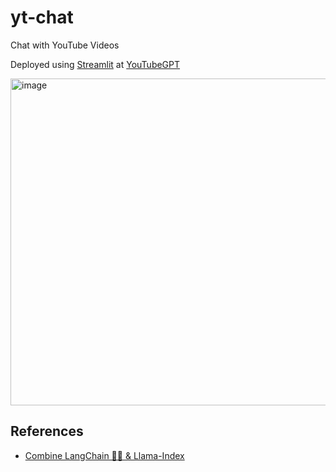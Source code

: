 # yt-chat

Chat with YouTube Videos

Deployed using [Streamlit](https://streamlit.io) at [YouTubeGPT](https://rai-sandeep-yt-chat.streamlit.app)

<img width="523" alt="image" src="https://github.com/rai-sandeep/yt-chat/assets/36532643/2be27c27-9a42-420d-9718-4f41f46838fc">

## References

 - [Combine LangChain 🦜🔗 & Llama-Index](https://dev.to/iamadhee/combine-langchain-llama-index-1068)

